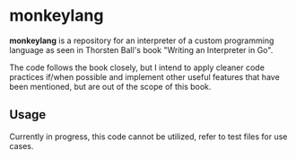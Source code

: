 # monkeylang
**monkeylang** is a repository for an interpreter of a custom programming language as seen in Thorsten Ball's book "Writing an Interpreter in Go".

The code follows the book closely, but I intend to apply cleaner code practices if/when possible and implement other useful features that have been mentioned, but are out of the scope of this book. 

## Usage
Currently in progress, this code cannot be utilized, refer to test files for use cases.